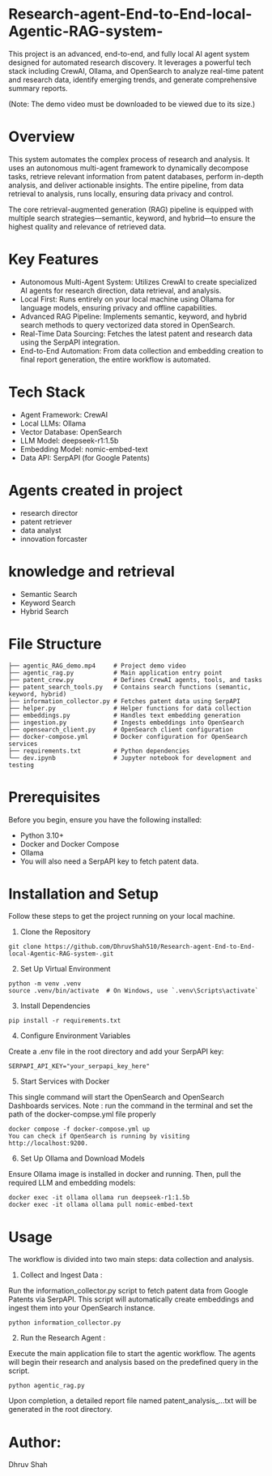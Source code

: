 # Research-agent-End-to-End-local-Agentic-RAG-system-
This project is an advanced, end-to-end, and fully local AI agent system designed for automated research discovery. It leverages a powerful tech stack including CrewAI, Ollama, and OpenSearch to analyze real-time patent and research data, identify emerging trends, and generate comprehensive summary reports.

(Note: The demo video must be downloaded to be viewed due to its size.)

# Overview
This system automates the complex process of research and analysis. It uses an autonomous multi-agent framework to dynamically decompose tasks, retrieve relevant information from patent databases, perform in-depth analysis, and deliver actionable insights. The entire pipeline, from data retrieval to analysis, runs locally, ensuring data privacy and control.

The core retrieval-augmented generation (RAG) pipeline is equipped with multiple search strategies—semantic, keyword, and hybrid—to ensure the highest quality and relevance of retrieved data.

# Key Features
- Autonomous Multi-Agent System: Utilizes CrewAI to create specialized AI agents for research direction, data retrieval, and analysis.
- Local First: Runs entirely on your local machine using Ollama for language models, ensuring privacy and offline capabilities.
- Advanced RAG Pipeline: Implements semantic, keyword, and hybrid search methods to query vectorized data stored in OpenSearch.
- Real-Time Data Sourcing: Fetches the latest patent and research data using the SerpAPI integration.
- End-to-End Automation: From data collection and embedding creation to final report generation, the entire workflow is automated.

# Tech Stack
- Agent Framework: CrewAI
- Local LLMs: Ollama
- Vector Database: OpenSearch
- LLM Model: deepseek-r1:1.5b
- Embedding Model: nomic-embed-text
- Data API: SerpAPI (for Google Patents)

# Agents created in project 
- research director
- patent retriever
- data analyst
- innovation forcaster

# knowledge and retrieval 
- Semantic Search
- Keyword Search               
- Hybrid Search

# File Structure
```
├── agentic_RAG_demo.mp4     # Project demo video
├── agentic_rag.py           # Main application entry point
├── patent_crew.py           # Defines CrewAI agents, tools, and tasks
├── patent_search_tools.py   # Contains search functions (semantic, keyword, hybrid)
├── information_collector.py # Fetches patent data using SerpAPI
├── helper.py                # Helper functions for data collection
├── embeddings.py            # Handles text embedding generation
├── ingestion.py             # Ingests embeddings into OpenSearch
├── opensearch_client.py     # OpenSearch client configuration
├── docker-compose.yml       # Docker configuration for OpenSearch services
├── requirements.txt         # Python dependencies
└── dev.ipynb                # Jupyter notebook for development and testing
```

# Prerequisites
Before you begin, ensure you have the following installed:
- Python 3.10+
- Docker and Docker Compose
- Ollama
- You will also need a SerpAPI key to fetch patent data.


# Installation and Setup
Follow these steps to get the project running on your local machine.
1. Clone the Repository
```
git clone https://github.com/DhruvShah510/Research-agent-End-to-End-local-Agentic-RAG-system-.git
```
2. Set Up Virtual Environment
```
python -m venv .venv
source .venv/bin/activate  # On Windows, use `.venv\Scripts\activate`
```
3. Install Dependencies
```
pip install -r requirements.txt
```
4. Configure Environment Variables
   
Create a .env file in the root directory and add your SerpAPI key:
```
SERPAPI_API_KEY="your_serpapi_key_here"
```

5. Start Services with Docker
   
This single command will start the OpenSearch and OpenSearch Dashboards services.
Note : run the command in the terminal and set the path of the docker-compse.yml file properly
```
docker compose -f docker-compose.yml up 
You can check if OpenSearch is running by visiting http://localhost:9200.
```

6. Set Up Ollama and Download Models
   
Ensure Ollama image is installed in docker and running. Then, pull the required LLM and embedding models:
```
docker exec -it ollama ollama run deepseek-r1:1.5b 
docker exec -it ollama ollama pull nomic-embed-text
```

# Usage
The workflow is divided into two main steps: data collection and analysis.

1. Collect and Ingest Data :
   
Run the information_collector.py script to fetch patent data from Google Patents via SerpAPI. This script will automatically create embeddings and ingest them into your OpenSearch instance.

```
python information_collector.py
```

2. Run the Research Agent :
   
Execute the main application file to start the agentic workflow. The agents will begin their research and analysis based on the predefined query in the script.

```
python agentic_rag.py
```

Upon completion, a detailed report file named patent_analysis_...txt will be generated in the root directory.

# Author:
Dhruv Shah


